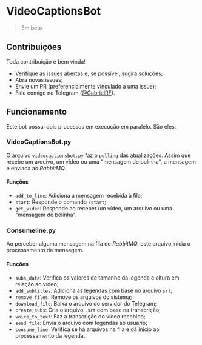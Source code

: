 # VideoCaptionsBot
> Em beta

## Contribuições

Toda contribuição é bem vinda!

* Verifique as issues abertas e, se possível, sugira soluções;
* Abra novas issues;
* Envie um PR (preferencialmente vinculado a uma issue);
* Fale comigo no Telegram ([@GabrielRF](https://t.me/GabrielRF)).

## Funcionamento

Este bot possui dois processos em execução em paralelo. São eles:

### VideoCaptionsBot.py

O arquivo `videocaptionsbot.py` faz o `polling` das atualizações. Assim que recebe um arquivo, um vídeo ou uma "mensagem de bolinha", a mensagem é enviada ao _RabbitMQ_.

#### Funções

* `add_to_line`: Adiciona a mensagem recebida à fila;
* `start`: Responde o comando `/start`;
* `get_video`: Responde ao receber um vídeo, um arquivo ou uma "mensagem de bolinha".

### Consumeline.py

Ao perceber alguma mensagem na fila do _RabbitMQ_, este arquivo inicia o processamento da mensagem.

#### Funções

* `subs_data`: Verifica os valores de tamanho da legenda e altura em relação ao vídeo;
* `add_subtitles`: Adiciona as legendas com base no arquivo `srt`;
* `remove_files`: Remove os arquivos do sistema;
* `download_file`: Baixa o arquivo do servidor do Telegram;
* `create_subs`: Cria o arquivo `.srt` com base na transcrição;
* `voice_to_text`: Faz a transcrição do vídeo recebido;
* `send_file`: Envia o arquivo com legendas ao usuário;
* `consume_line`: Verifica se há arquivos na fila e dá início ao processamento da legenda.
